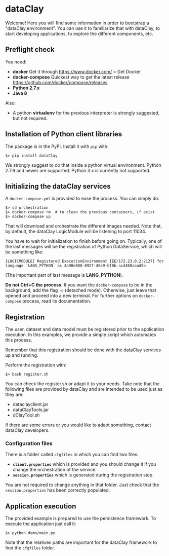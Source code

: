 
# dataClay

Welcome! Here you will find some information in order to bootstrap
a "dataClay environment". You can use it to familiarize that with
dataClay, to start developing applications, to explore the different
components, etc.

## Preflight check

You need:

  - **docker** Get it through https://www.docker.com/ > Get Docker
  - **docker-compose** Quickest way to get the latest release https://github.com/docker/compose/releases
  - **Python 2.7.x**
  - **Java 8**

Also:
  - A python **virtualenv** for the previous interpreter is strongly suggested, but not required.


## Installation of Python client libraries

The package is in the PyPI. Install it with `pip` with:

    $> pip install dataClay

We strongly suggest to do that inside a python virtual environment. Python 2.7.9 and newer are supported. Python 3.x is currently not supported.


## Initializing the dataClay services

A `docker-compose.yml` is provided to ease the process. You can simply do:

    $> cd orchestration
    $> docker-compose rm  # to clean the previous containers, if exist
    $> docker-compose up

That will download and orchestrate the different images needed. Note that, 
by default, the dataClay LogicModule will be listening to port 11034.

You have to wait for initialization to finish before going on. Typically, 
one of the last messages will be the registration of Python DataService, 
which will be something like:

    [LOGICMODULE] Registered ExecutionEnvironment [EE/172.23.0.2:2127] for language `LANG_PYTHON` as 4a98e888-0927-45e9-bf0b-acd468aaad5b

(The important part of last message is **LANG_PYTHON**).

**Do not Ctrl+C the process**. If you want the `docker-compose` to be in the
background, add the flag `-d` (detached mode). Otherwise, just leave that 
opened and proceed into a new terminal. For further options on `docker-compose`
process, read its documentation.


## Registration

The user, dataset and data model must be registered prior to the application
execution. In this examples, we provide a simple script which automates this
process.

Remember that this registration should be done with the dataClay
services up and running.

Perform the registration with:

    $> bash register.sh

You can check the register.sh or adapt it to your needs. Take note that the following 
files are provided by dataClay and are intended to be used just as they are:

  - dataclayclient.jar
  - dataClayTools.jar
  - dClayTool.sh

If there are some errors or you would like to adapt something, contact dataClay 
developers.


### Configuration files

There is a folder called `cfgfiles` in which you can find two files:

  - **`client.properties`** which is provided and you should change it if you
change the orchestration of the service.
  - **`session.properties`** which is generated during the registration step.

You are not required to change anything in that folder. Just check that the 
`session.properties` has been correctly populated.


## Application execution

The provided example is prepared to use the persistence framework. To execute
the application just call it:

    $> python demo/main.py

Note that the relatives paths are important for the dataClay framework to find
the `cfgfiles` folder.

